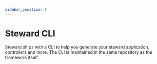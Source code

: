 ```yaml
---
sidebar_position: 1
---
```


# Steward CLI
Steward ships with a CLI to help you generate your steward application, controllers and more. The CLI is maintained in the same repository as the framework itself. 